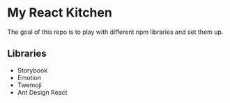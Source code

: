 # My React Kitchen

The goal of this repo is to play with different npm libraries and set them up.

## Libraries

- Storybook
- Emotion
- Twemoji
- Ant Design React